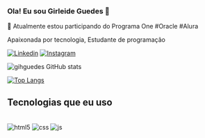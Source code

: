 ###  Ola! Eu sou Girleide Guedes 👋
🌱 Atualmente estou participando do Programa One #Oracle #Alura

   Apaixonada por tecnologia, Estudante de programação
   
[![Linkedin](https://img.shields.io/badge/LinkedIn-0077B5?style=for-the-badge&logo=linkedin&logoColor=white)](https://www.linkedin.com/in/girleideguedes/)
[![Instagram](https://img.shields.io/badge/Instagram-E4405F?style=for-the-badge&logo=instagram&logoColor=white)](https://www.instagram.com/guedesgihh/)

![gihguedes GitHub stats](https://github-readme-stats.vercel.app/api?username=gihguedes&show_icons=true&theme=radical)

[![Top Langs](https://github-readme-stats.vercel.app/api/top-langs/?username=gihguedes)](https://github.com/anuraghazra/github-readme-stats)
## Tecnologias que eu uso
<div style="display: inline_block"><br/>
  <img  align="center" alt="html5" src="https://img.shields.io/badge/HTML5-E34F26?style=for-the-badge&logo=html5&logoColor=white"/>
  <img  align="center" alt="css" src="https://img.shields.io/badge/CSS3-1572B6?style=for-the-badge&logo=css3&logoColor=white"/>
  <img  align="center" alt="js" src="https://img.shields.io/badge/JavaScript-F7DF1E?style=for-the-badge&logo=javascript&logoColor=black"/>
</div><br/>
